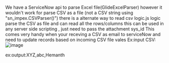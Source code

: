 We have a ServiceNow api to parse Excel file(GlideExcelParser) however it wouldn't work for parse CSV as a file (not a CSV string using "sn_impex.CSVParser()")
there is a alternate way to read csv logic.js logic parse the CSV as file and can read all the rows/columns
this can be used in any server side scripting , just need to pass the attachment sys_id
This comes very handy when your receving a CSV as email to serviceNow and need to update records based on incoming CSV file vales
Ex:input CSV:![image](https://github.com/gowdah/code-snippets/assets/42912180/857f8fa1-6671-44ae-b105-779f2d7d4fc5)



ex:output:XYZ,abc,Hemanth
